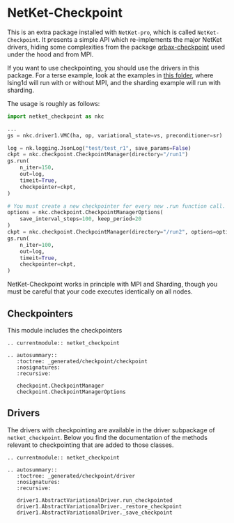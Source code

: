 # NetKet-Checkpoint

This is an extra package installed with ``NetKet-pro``, which is called ``NetKet-Checkpoint``.
It presents a simple API which re-implements the major NetKet drivers, hiding some complexities from the package
[orbax-checkpoint](https://orbax.readthedocs.io/en/latest/) used under the hood and from MPI.


If you want to use checkpointing, you should use the drivers in this package.
For a terse example, look at the examples in [this folder](https://github.com/NeuralQXLab/netket_pro/tree/main/examples/checkpoint),
where Ising1d will run with or without MPI, and the sharding example will run with sharding.

The usage is roughly as follows:

```python
import netket_checkpoint as nkc

...
gs = nkc.driver1.VMC(ha, op, variational_state=vs, preconditioner=sr)

log = nk.logging.JsonLog("test/test_r1", save_params=False)
ckpt = nkc.checkpoint.CheckpointManager(directory="/run1")
gs.run(
    n_iter=150,
    out=log,
    timeit=True,
    checkpointer=ckpt,
)

# You must create a new checkpointer for every new .run function call.
options = nkc.checkpoint.CheckpointManagerOptions(
    save_interval_steps=100, keep_period=20
)
ckpt = nkc.checkpoint.CheckpointManager(directory="/run2", options=options)
gs.run(
    n_iter=100,
    out=log,
    timeit=True,
    checkpointer=ckpt,
)

```

NetKet-Checkpoint works in principle with MPI and Sharding, though you must be careful that your code executes identically on all nodes.

## Checkpointers

This module includes the checkpointers

```{eval-rst}
.. currentmodule:: netket_checkpoint

.. autosummary::
   :toctree: _generated/checkpoint/checkpoint
   :nosignatures:
   :recursive:

   checkpoint.CheckpointManager
   checkpoint.CheckpointManagerOptions

```

## Drivers

The drivers with checkpointing are available in the driver subpackage of ``netket_checkpoint``. 
Below you find the documentation of the methods relevant to checkpointing that are added to those classes.

```{eval-rst}
.. currentmodule:: netket_checkpoint

.. autosummary::
   :toctree: _generated/checkpoint/driver
   :nosignatures:
   :recursive:

   driver1.AbstractVariationalDriver.run_checkpointed
   driver1.AbstractVariationalDriver._restore_checkpoint
   driver1.AbstractVariationalDriver._save_checkpoint

```
